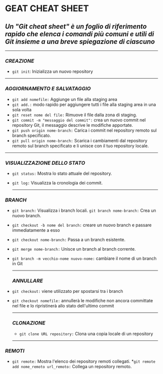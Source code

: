 # **GEAT CHEAT SHEET**
##  *Un "Git cheat sheet" è un foglio di riferimento rapido che elenca i comandi più comuni e utili di Git insieme a una breve spiegazione di ciascuno*
---
### _CREAZIONE_
  * `git init`: Inizializza un nuovo repository
  ---
  ### _AGGIORNAMENTO E SALVATAGGIO_
* `git add nomefile:` Aggiunge un file alla staging area
* `git add.:` modo rapido per aggiungere tutti i file  alla staging area in una sola volta
* `git reset nome del file:` Rimuove il file dalla zona di staging.
* `git commit -m "messaggio del commit":` crea un nuovo commit nel repository Git, il messaggio descrive le modifiche apportate.
* `git push origin nome-branch:` Carica i commit nel repository remoto sul branch specificato.
* `git pull origin nome-branch:` Scarica i cambiamenti dal repository remoto sul branch specificato e li unisce con il tuo repository locale.
---
  ### _VISUALIZZAZIONE DELLO STATO_

* `git status:` Mostra lo stato attuale del repository.
* `git log:` Visualizza la cronologia dei commit.
  
  ---
### _BRANCH_
* `git branch:` Visualizza i branch locali.
`git branch nome-branch:` Crea un nuovo branch.
* `git checkout -b nome del branch:` creare un nuovo branch e passare immediatamente a esso

* `git checkout nome-branch:` Passa a un branch esistente.
* `git merge nome-branch:` Unisce un branch al branch corrente.
* `git branch -m vecchio-nome nuovo-nome:` cambiare il nome di un branch in Git
  
  ---
  
  ### _ANNULLARE_
* `git checkout:` viene utilizzato per spostarsi tra i branch
* `git checkout nomefile:` annullerà le modifiche non ancora committate nel file e lo ripristinerà allo stato dell'ultimo commit
  
  ---
  ### _CLONAZIONE_
  * `git clone URL repository:` Clona una copia locale di un repository
  
  ---
### _REMOTI_
* `git remote:` Mostra l'elenco dei repository remoti collegati.
*`git remote add nome_remoto url_remoto:` Collega un repository remoto.